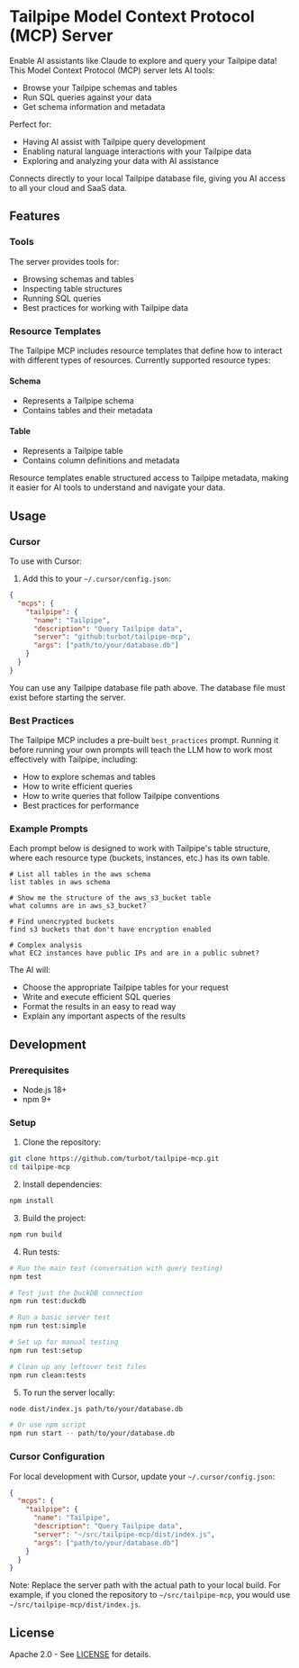 # Tailpipe Model Context Protocol (MCP) Server

Enable AI assistants like Claude to explore and query your Tailpipe data! This Model Context Protocol (MCP) server lets AI tools:

- Browse your Tailpipe schemas and tables
- Run SQL queries against your data
- Get schema information and metadata

Perfect for:
- Having AI assist with Tailpipe query development
- Enabling natural language interactions with your Tailpipe data
- Exploring and analyzing your data with AI assistance

Connects directly to your local Tailpipe database file, giving you AI access to all your cloud and SaaS data.

## Features

### Tools

The server provides tools for:
- Browsing schemas and tables
- Inspecting table structures
- Running SQL queries
- Best practices for working with Tailpipe data

### Resource Templates

The Tailpipe MCP includes resource templates that define how to interact with different types of resources. Currently supported resource types:

#### Schema
- Represents a Tailpipe schema
- Contains tables and their metadata

#### Table
- Represents a Tailpipe table
- Contains column definitions and metadata

Resource templates enable structured access to Tailpipe metadata, making it easier for AI tools to understand and navigate your data.

## Usage

### Cursor

To use with Cursor:

1. Add this to your `~/.cursor/config.json`:

```json
{
  "mcps": {
    "tailpipe": {
      "name": "Tailpipe",
      "description": "Query Tailpipe data",
      "server": "github:turbot/tailpipe-mcp",
      "args": ["path/to/your/database.db"]
    }
  }
}
```

You can use any Tailpipe database file path above. The database file must exist before starting the server.

### Best Practices

The Tailpipe MCP includes a pre-built `best_practices` prompt. Running it before running your own prompts will teach the LLM how to work most effectively with Tailpipe, including:

- How to explore schemas and tables
- How to write efficient queries
- How to write queries that follow Tailpipe conventions
- Best practices for performance

### Example Prompts

Each prompt below is designed to work with Tailpipe's table structure, where each resource type (buckets, instances, etc.) has its own table.

```
# List all tables in the aws schema
list tables in aws schema

# Show me the structure of the aws_s3_bucket table
what columns are in aws_s3_bucket?

# Find unencrypted buckets
find s3 buckets that don't have encryption enabled

# Complex analysis
what EC2 instances have public IPs and are in a public subnet?
```

The AI will:
- Choose the appropriate Tailpipe tables for your request
- Write and execute efficient SQL queries
- Format the results in an easy to read way
- Explain any important aspects of the results

## Development

### Prerequisites

- Node.js 18+
- npm 9+

### Setup

1. Clone the repository:
```bash
git clone https://github.com/turbot/tailpipe-mcp.git
cd tailpipe-mcp
```

2. Install dependencies:
```bash
npm install
```

3. Build the project:
```bash
npm run build
```

4. Run tests:
```bash
# Run the main test (conversation with query testing)
npm test

# Test just the DuckDB connection
npm run test:duckdb

# Run a basic server test
npm run test:simple

# Set up for manual testing
npm run test:setup

# Clean up any leftover test files
npm run clean:tests
```

5. To run the server locally:
```bash
node dist/index.js path/to/your/database.db

# Or use npm script
npm run start -- path/to/your/database.db
```

### Cursor Configuration

For local development with Cursor, update your `~/.cursor/config.json`:

```json
{
  "mcps": {
    "tailpipe": {
      "name": "Tailpipe",
      "description": "Query Tailpipe data",
      "server": "~/src/tailpipe-mcp/dist/index.js",
      "args": ["path/to/your/database.db"]
    }
  }
}
```

Note: Replace the server path with the actual path to your local build. For example, if you cloned the repository to `~/src/tailpipe-mcp`, you would use `~/src/tailpipe-mcp/dist/index.js`.

## License

Apache 2.0 - See [LICENSE](LICENSE) for details.